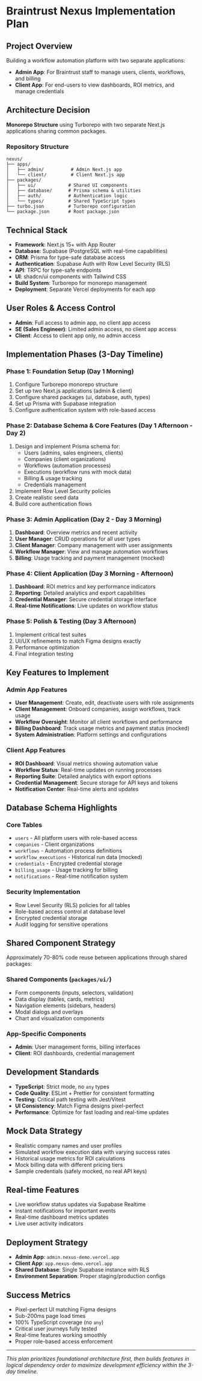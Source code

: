# Braintrust Nexus Implementation Plan

## Project Overview
Building a workflow automation platform with two separate applications:
- **Admin App**: For Braintrust staff to manage users, clients, workflows, and billing
- **Client App**: For end-users to view dashboards, ROI metrics, and manage credentials

## Architecture Decision
**Monorepo Structure** using Turborepo with two separate Next.js applications sharing common packages.

### Repository Structure
```
nexus/
├── apps/
│   ├── admin/          # Admin Next.js app
│   └── client/         # Client Next.js app
├── packages/
│   ├── ui/            # Shared UI components
│   ├── database/      # Prisma schema & utilities
│   ├── auth/          # Authentication logic
│   └── types/         # Shared TypeScript types
├── turbo.json         # Turborepo configuration
└── package.json       # Root package.json
```

## Technical Stack
- **Framework**: Next.js 15+ with App Router
- **Database**: Supabase (PostgreSQL with real-time capabilities)
- **ORM**: Prisma for type-safe database access
- **Authentication**: Supabase Auth with Row Level Security (RLS)
- **API**: TRPC for type-safe endpoints
- **UI**: shadcn/ui components with Tailwind CSS
- **Build System**: Turborepo for monorepo management
- **Deployment**: Separate Vercel deployments for each app

## User Roles & Access Control
- **Admin**: Full access to admin app, no client app access
- **SE (Sales Engineer)**: Limited admin access, no client app access  
- **Client**: Access to client app only, no admin access

## Implementation Phases (3-Day Timeline)

### Phase 1: Foundation Setup (Day 1 Morning)
1. Configure Turborepo monorepo structure
2. Set up two Next.js applications (admin & client)
3. Configure shared packages (ui, database, auth, types)
4. Set up Prisma with Supabase integration
5. Configure authentication system with role-based access

### Phase 2: Database Schema & Core Features (Day 1 Afternoon - Day 2)
1. Design and implement Prisma schema for:
   - Users (admins, sales engineers, clients)
   - Companies (client organizations)
   - Workflows (automation processes)
   - Executions (workflow runs with mock data)
   - Billing & usage tracking
   - Credentials management
2. Implement Row Level Security policies
3. Create realistic seed data
4. Build core authentication flows

### Phase 3: Admin Application (Day 2 - Day 3 Morning)
1. **Dashboard**: Overview metrics and recent activity
2. **User Manager**: CRUD operations for all user types
3. **Client Manager**: Company management with user assignments
4. **Workflow Manager**: View and manage automation workflows
5. **Billing**: Usage tracking and payment management (mocked)

### Phase 4: Client Application (Day 3 Morning - Afternoon)
1. **Dashboard**: ROI metrics and key performance indicators
2. **Reporting**: Detailed analytics and export capabilities
3. **Credential Manager**: Secure credential storage interface
4. **Real-time Notifications**: Live updates on workflow status

### Phase 5: Polish & Testing (Day 3 Afternoon)
1. Implement critical test suites
2. UI/UX refinements to match Figma designs exactly
3. Performance optimization
4. Final integration testing

## Key Features to Implement

### Admin App Features
- **User Management**: Create, edit, deactivate users with role assignments
- **Client Management**: Onboard companies, assign workflows, track usage
- **Workflow Oversight**: Monitor all client workflows and performance
- **Billing Dashboard**: Track usage metrics and payment status (mocked)
- **System Administration**: Platform settings and configurations

### Client App Features
- **ROI Dashboard**: Visual metrics showing automation value
- **Workflow Status**: Real-time updates on running processes
- **Reporting Suite**: Detailed analytics with export options
- **Credential Management**: Secure storage for API keys and tokens
- **Notification Center**: Real-time alerts and updates

## Database Schema Highlights

### Core Tables
- `users` - All platform users with role-based access
- `companies` - Client organizations
- `workflows` - Automation process definitions
- `workflow_executions` - Historical run data (mocked)
- `credentials` - Encrypted credential storage
- `billing_usage` - Usage tracking for billing
- `notifications` - Real-time notification system

### Security Implementation
- Row Level Security (RLS) policies for all tables
- Role-based access control at database level
- Encrypted credential storage
- Audit logging for sensitive operations

## Shared Component Strategy
Approximately 70-80% code reuse between applications through shared packages:

### Shared Components (`packages/ui/`)
- Form components (inputs, selectors, validation)
- Data display (tables, cards, metrics)
- Navigation elements (sidebars, headers)
- Modal dialogs and overlays
- Chart and visualization components

### App-Specific Components
- **Admin**: User management forms, billing interfaces
- **Client**: ROI dashboards, credential management

## Development Standards
- **TypeScript**: Strict mode, no `any` types
- **Code Quality**: ESLint + Prettier for consistent formatting
- **Testing**: Critical path testing with Jest/Vitest
- **UI Consistency**: Match Figma designs pixel-perfect
- **Performance**: Optimize for fast loading and real-time updates

## Mock Data Strategy
- Realistic company names and user profiles
- Simulated workflow execution data with varying success rates
- Historical usage metrics for ROI calculations
- Mock billing data with different pricing tiers
- Sample credentials (safely mocked, no real API keys)

## Real-time Features
- Live workflow status updates via Supabase Realtime
- Instant notifications for important events
- Real-time dashboard metrics updates
- Live user activity indicators

## Deployment Strategy
- **Admin App**: `admin.nexus-demo.vercel.app`
- **Client App**: `app.nexus-demo.vercel.app`
- **Shared Database**: Single Supabase instance with RLS
- **Environment Separation**: Proper staging/production configs

## Success Metrics
- Pixel-perfect UI matching Figma designs
- Sub-200ms page load times
- 100% TypeScript coverage (no `any`)
- Critical user journeys fully tested
- Real-time features working smoothly
- Proper role-based access enforcement

---

*This plan prioritizes foundational architecture first, then builds features in logical dependency order to maximize development efficiency within the 3-day timeline.*